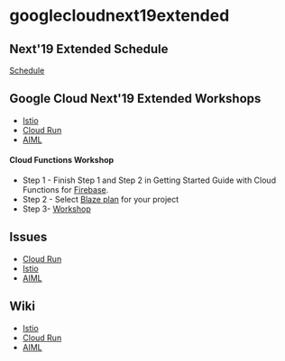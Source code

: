 
# googlecloudnext19extended

## Next'19 Extended Schedule
[Schedule](https://docs.google.com/spreadsheets/d/1YLdXnMiPVNYY4F1qdBpZMcQm8ZMm0pUxEmcQjLtvP3U/edit?usp=sharing)




## Google Cloud Next'19 Extended Workshops

* [Istio](https://github.com/bigdatasg/csj-istio)
* [Cloud Run ](https://github.com/bigdatasg/csj-cloudrun) 
* [AIML](https://github.com/bigdatasg/csj-aiml)

#### Cloud Functions Workshop 
* Step 1 - Finish Step 1 and Step 2 in Getting Started Guide with Cloud Functions for [Firebase](https://firebase.google.com/docs/functions/get-started).
* Step 2 - Select [Blaze plan](https://console.firebase.google.com/) for your project 
* Step 3- [Workshop](https://gist.github.com/jirawatee/267f6b3999dd253a1fe9c73ec51b0764)
## Issues 
* [Cloud Run ](https://github.com/bigdatasg/csj-cloudrun/issues)
* [Istio](https://github.com/bigdatasg/csj-istio/issues)
* [AIML](https://github.com/bigdatasg/csj-aiml/issues)
## Wiki 
* [Istio](https://github.com/bigdatasg/csj-istio/wiki)
* [Cloud Run ](https://github.com/bigdatasg/csj-cloudrun/wiki)
* [AIML](https://github.com/bigdatasg/csj-aiml/wiki)

